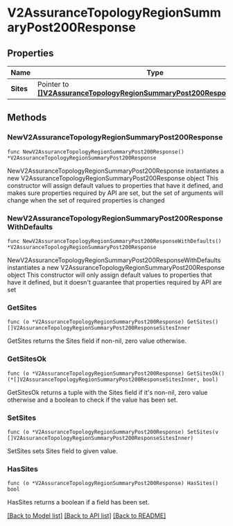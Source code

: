 # V2AssuranceTopologyRegionSummaryPost200Response

## Properties

Name | Type | Description | Notes
------------ | ------------- | ------------- | -------------
**Sites** | Pointer to [**[]V2AssuranceTopologyRegionSummaryPost200ResponseSitesInner**](V2AssuranceTopologyRegionSummaryPost200ResponseSitesInner.md) |  | [optional] 

## Methods

### NewV2AssuranceTopologyRegionSummaryPost200Response

`func NewV2AssuranceTopologyRegionSummaryPost200Response() *V2AssuranceTopologyRegionSummaryPost200Response`

NewV2AssuranceTopologyRegionSummaryPost200Response instantiates a new V2AssuranceTopologyRegionSummaryPost200Response object
This constructor will assign default values to properties that have it defined,
and makes sure properties required by API are set, but the set of arguments
will change when the set of required properties is changed

### NewV2AssuranceTopologyRegionSummaryPost200ResponseWithDefaults

`func NewV2AssuranceTopologyRegionSummaryPost200ResponseWithDefaults() *V2AssuranceTopologyRegionSummaryPost200Response`

NewV2AssuranceTopologyRegionSummaryPost200ResponseWithDefaults instantiates a new V2AssuranceTopologyRegionSummaryPost200Response object
This constructor will only assign default values to properties that have it defined,
but it doesn't guarantee that properties required by API are set

### GetSites

`func (o *V2AssuranceTopologyRegionSummaryPost200Response) GetSites() []V2AssuranceTopologyRegionSummaryPost200ResponseSitesInner`

GetSites returns the Sites field if non-nil, zero value otherwise.

### GetSitesOk

`func (o *V2AssuranceTopologyRegionSummaryPost200Response) GetSitesOk() (*[]V2AssuranceTopologyRegionSummaryPost200ResponseSitesInner, bool)`

GetSitesOk returns a tuple with the Sites field if it's non-nil, zero value otherwise
and a boolean to check if the value has been set.

### SetSites

`func (o *V2AssuranceTopologyRegionSummaryPost200Response) SetSites(v []V2AssuranceTopologyRegionSummaryPost200ResponseSitesInner)`

SetSites sets Sites field to given value.

### HasSites

`func (o *V2AssuranceTopologyRegionSummaryPost200Response) HasSites() bool`

HasSites returns a boolean if a field has been set.


[[Back to Model list]](../README.md#documentation-for-models) [[Back to API list]](../README.md#documentation-for-api-endpoints) [[Back to README]](../README.md)


